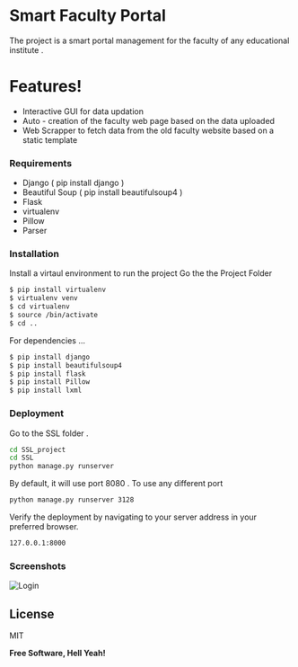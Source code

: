 # Smart Faculty Portal 

The project is a smart portal management for the faculty of any educational institute .  
# Features!

  - Interactive GUI for data updation
  - Auto - creation of the faculty web page based on the data uploaded
  - Web Scrapper to fetch data from the old faculty website based on a static template


### Requirements

* Django ( pip install django )
* Beautiful Soup ( pip install beautifulsoup4 )
* Flask
* virtualenv 
* Pillow 
* Parser 

### Installation
Install a virtaul environment to run the project 
Go the the Project Folder 
```sh
$ pip install virtualenv
$ virtualenv venv
$ cd virtualenv 
$ source /bin/activate
$ cd ..

```

For dependencies ...

```sh
$ pip install django
$ pip install beautifulsoup4
$ pip install flask
$ pip install Pillow
$ pip install lxml
```


### Deployment

Go to the SSL folder . 

```sh
cd SSL_project
cd SSL
python manage.py runserver
```

By default, it will use  port 8080 . 
To use any different port
```sh
python manage.py runserver 3128
```

Verify the deployment by navigating to your server address in your preferred browser.

```sh
127.0.0.1:8000
```
### Screenshots 
![Login](/screenshots/login.jpg?raw=true "Login")


License
----

MIT


**Free Software, Hell Yeah!**
